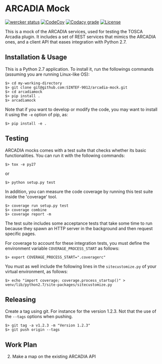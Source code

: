 
# ARCADIA Mock

[![wercker status](https://app.wercker.com/status/7afc51aae94fd1a3ab97518535e7c9eb/s/master "wercker status")](https://app.wercker.com/project/byKey/7afc51aae94fd1a3ab97518535e7c9eb)
[![CodeCov](https://img.shields.io/codecov/c/github/SINTEF-9012/arcadia-mock/master.svg)](https://codecov.io/gh/SINTEF-9012/arcadia-mock)
[![Codacy grade](https://img.shields.io/codacy/grade/5c06860e96d54742937e4bcbbc946f08.svg)](https://www.codacy.com/app/fchauvel/arcadia-mock)
[![License](https://img.shields.io/github/license/SINTEF-9012/arcadia-mock.svg)]()

This is a mock of the ARCADIA services, used for testing the TOSCA
Arcadia plugin. It includes a set of REST services that mimics the
ARCADIA ones, and a client API that eases integration with Python 2.7.

## Installation & Usage

This is a Python 2.7 application. To install it, run the followings commands (assuming you are running Linux-like OS):

	$> cd my-working-directory
	$> git clone git@github.com:SINTEF-9012/arcadia-mock.git
	$> cd arcadiamock
	$> pip install .
	$> arcadiamock
	
Note that if you want to develop or modify the code, you may want to install it using the `-e` option of pip, as:
	
	$> pip install -e .

## Testing

ARCADIA mocks comes with a test suite that checks whether its basic
functionalities. You can run it with the following commands:

	$> tox -e py27

or

	$> python setup.py test
	
In addition, you can measure the code coverage by running this test
suite inside the 'coverage' tool.

	$> coverage run setup.py test
	$> coverage combine
	$> coverage report -m

The test suite includes some acceptance tests that take some time to
run because they spawn an HTTP server in the background and then
request specific pages.

For coverage to account for these integration tests, you must define
the environment variable `COVERAGE_PROCESS_START` as follows:

	$> export COVERAGE_PROCESS_START=".coveragerc"
	
You must as well include the following lines in the `sitecustomize.py`
of your virtual environment, as follows:

	$> echo "import coverage; coverage.process_startup()" > venv/lib/python2.7/site-packages/sitecustomize.py 
	
## Releasing

Create a tag using git. For instance for the version 1.2.3. Not that
the use of the `--tags` options when pushing.

	$> git tag -a v1.2.3 -m "Version 1.2.3"
	$> git push origin --tags
		

## Work Plan

2. Make a map on the existing ARCADIA API
